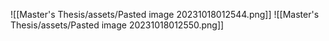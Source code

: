![[Master's Thesis/assets/Pasted image 20231018012544.png]]
![[Master's Thesis/assets/Pasted image 20231018012550.png]]